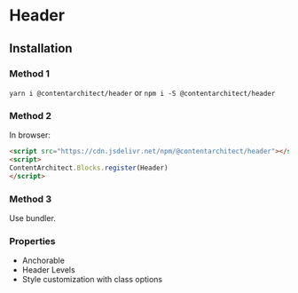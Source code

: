 # Header

## Installation

### Method 1
`yarn i @contentarchitect/header` or `npm i -S @contentarchitect/header`

### Method 2
In browser:

```html
<script src="https://cdn.jsdelivr.net/npm/@contentarchitect/header"></script>
<script>
ContentArchitect.Blocks.register(Header)
</script>
```

### Method 3
Use bundler.

### Properties
- Anchorable
- Header Levels
- Style customization with class options

